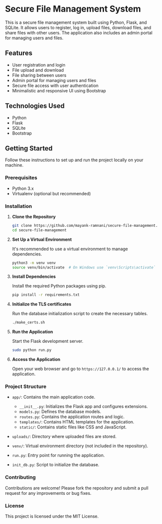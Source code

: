 # Secure File Management System

This is a secure file management system built using Python, Flask, and SQLite. It allows users to register, log in, upload files, download files, and share files with other users. The application also includes an admin portal for managing users and files.

## Features

- User registration and login
- File upload and download
- File sharing between users
- Admin portal for managing users and files
- Secure file access with user authentication
- Minimalistic and responsive UI using Bootstrap

## Technologies Used

- Python
- Flask
- SQLite
- Bootstrap

## Getting Started

Follow these instructions to set up and run the project locally on your machine.

### Prerequisites

- Python 3.x
- Virtualenv (optional but recommended)

### Installation

1. **Clone the Repository**

   ```bash
   git clone https://github.com/mayank-ramnani/secure-file-management.git
   cd secure-file-management
   ```

2. **Set Up a Virtual Environment**

   It's recommended to use a virtual environment to manage dependencies.

   ```bash
   python3 -m venv venv
   source venv/bin/activate  # On Windows use `venv\Scripts\activate`
   ```

3. **Install Dependencies**

   Install the required Python packages using pip.

   ```bash
   pip install -r requirements.txt
   ```

4. **Initialize the TLS certificates**

   Run the database initialization script to create the necessary tables.

   ```bash
   ./make_certs.sh
   ```

5. **Run the Application**

   Start the Flask development server.

   ```bash
   sudo python run.py
   ```

6. **Access the Application**

   Open your web browser and go to `https://127.0.0.1/` to access the application.

### Project Structure

- `app/`: Contains the main application code.
  - `__init__.py`: Initializes the Flask app and configures extensions.
  - `models.py`: Defines the database models.
  - `routes.py`: Contains the application routes and logic.
  - `templates/`: Contains HTML templates for the application.
  - `static/`: Contains static files like CSS and JavaScript.

- `uploads/`: Directory where uploaded files are stored.

- `venv/`: Virtual environment directory (not included in the repository).

- `run.py`: Entry point for running the application.

- `init_db.py`: Script to initialize the database.

### Contributing

Contributions are welcome! Please fork the repository and submit a pull request for any improvements or bug fixes.

### License

This project is licensed under the MIT License.

